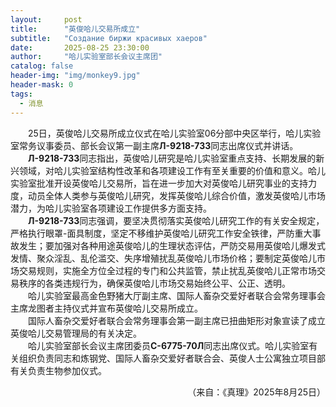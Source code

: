 ```yaml
---
layout:     post
title:      "英俊哈儿交易所成立"
subtitle:   "Создание биржи красивых хаеров"
date:       2025-08-25 23:30:00
author:     "哈儿实验室部长会议主席团"
catalog: false
header-img: "img/monkey9.jpg"
header-mask: 0
tags:
  - 消息
---
```


&emsp;&emsp;25日，英俊哈儿交易所成立仪式在哈儿实验室06分部中央区举行，哈儿实验室常务议事委员、部长会议第一副主席**Л-9218-73З**同志出席仪式并讲话。  
&emsp;&emsp;**Л-9218-73З**同志指出，英俊哈儿研究是哈儿实验室重点支持、长期发展的新兴领域，对哈儿实验室结构性改革和各项建设工作有至关重要的价值和意义。哈儿实验室批准开设英俊哈儿交易所，旨在进一步加大对英俊哈儿研究事业的支持力度，动员全体人类参与英俊哈儿研究，发挥英俊哈儿综合价值，激发英俊哈儿市场潜力，为哈儿实验室各项建设工作提供多方面支持。  
&emsp;&emsp;**Л-9218-73З**同志强调，要坚决贯彻落实英俊哈儿研究工作的有关安全规定，严格执行眼罩-面具制度，坚定不移维护英俊哈儿研究工作安全铁律，严防重大事故发生；要加强对各种用途英俊哈儿的生理状态评估，严防交易用英俊哈儿爆发式发情、聚众淫乱、乱伦滥交、失序增殖扰乱英俊哈儿市场价格；要制定英俊哈儿市场交易规则，实施全方位全过程的专门和公共监管，禁止扰乱英俊哈儿正常市场交易秩序的各类违规行为，确保英俊哈儿市场交易始终公平、公正、透明。  
&emsp;&emsp;哈儿实验室最高金色野猪大厅副主席、国际人畜杂交爱好者联合会常务理事会主席龙图者主持仪式并宣布英俊哈儿交易所成立。  
&emsp;&emsp;国际人畜杂交爱好者联合会常务理事会第一副主席已扭曲矩形对象宣读了成立英俊哈儿交易管理局的有关决定。  
&emsp;&emsp;哈儿实验室部长会议主席团委员**С-6775-70Л**同志出席仪式。哈儿实验室有关组织负责同志和炼钢党、国际人畜杂交爱好者联合会、英俊人士公寓独立项目部有关负责生物参加仪式。
<div style="text-align: right">（来自：《真理》2025年8月25日）</div>